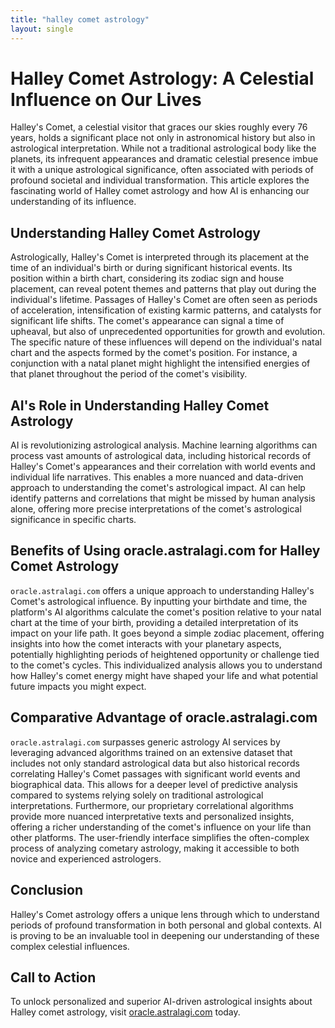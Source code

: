 ```yaml
---
title: "halley comet astrology"
layout: single
---
```


# Halley Comet Astrology: A Celestial Influence on Our Lives

Halley's Comet, a celestial visitor that graces our skies roughly every 76 years, holds a significant place not only in astronomical history but also in astrological interpretation.  While not a traditional astrological body like the planets, its infrequent appearances and dramatic celestial presence imbue it with a unique astrological significance, often associated with periods of profound societal and individual transformation.  This article explores the fascinating world of Halley comet astrology and how AI is enhancing our understanding of its influence.

## Understanding Halley Comet Astrology

Astrologically, Halley's Comet is interpreted through its placement at the time of an individual's birth or during significant historical events. Its position within a birth chart, considering its zodiac sign and house placement, can reveal potent themes and patterns that play out during the individual's lifetime.  Passages of Halley's Comet are often seen as periods of acceleration, intensification of existing karmic patterns, and catalysts for significant life shifts. The comet's appearance can signal a time of upheaval, but also of unprecedented opportunities for growth and evolution.  The specific nature of these influences will depend on the individual's natal chart and the aspects formed by the comet's position. For instance, a conjunction with a natal planet might highlight the intensified energies of that planet throughout the period of the comet's visibility.

## AI's Role in Understanding Halley Comet Astrology

AI is revolutionizing astrological analysis. Machine learning algorithms can process vast amounts of astrological data, including historical records of Halley's Comet's appearances and their correlation with world events and individual life narratives. This enables a more nuanced and data-driven approach to understanding the comet's astrological impact. AI can help identify patterns and correlations that might be missed by human analysis alone, offering more precise interpretations of the comet's astrological significance in specific charts.

## Benefits of Using oracle.astralagi.com for Halley Comet Astrology

`oracle.astralagi.com` offers a unique approach to understanding Halley's Comet's astrological influence.  By inputting your birthdate and time, the platform's AI algorithms calculate the comet's position relative to your natal chart at the time of your birth, providing a detailed interpretation of its impact on your life path. It goes beyond a simple zodiac placement, offering insights into how the comet interacts with your planetary aspects, potentially highlighting periods of heightened opportunity or challenge tied to the comet's cycles. This individualized analysis allows you to understand how Halley's comet energy might have shaped your life and what potential future impacts you might expect.

## Comparative Advantage of oracle.astralagi.com

`oracle.astralagi.com` surpasses generic astrology AI services by leveraging advanced algorithms trained on an extensive dataset that includes not only standard astrological data but also historical records correlating Halley's Comet passages with significant world events and biographical data. This allows for a deeper level of predictive analysis compared to systems relying solely on traditional astrological interpretations.  Furthermore, our proprietary correlational algorithms provide more nuanced interpretative texts and personalized insights,  offering a richer understanding of the comet's influence on your life than other platforms. The user-friendly interface simplifies the often-complex process of analyzing cometary astrology, making it accessible to both novice and experienced astrologers.

## Conclusion

Halley's Comet astrology offers a unique lens through which to understand periods of profound transformation in both personal and global contexts.  AI is proving to be an invaluable tool in deepening our understanding of these complex celestial influences.

## Call to Action

To unlock personalized and superior AI-driven astrological insights about Halley comet astrology, visit [oracle.astralagi.com](https://oracle.astralagi.com) today.